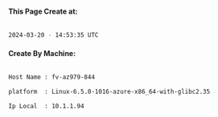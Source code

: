 
   
#### This Page Create at:

```bash

2024-03-20 - 14:53:35 UTC

```

#### Create By Machine:

```bash

Host Name : fv-az979-844

platform  : Linux-6.5.0-1016-azure-x86_64-with-glibc2.35

Ip Local  : 10.1.1.94

```

